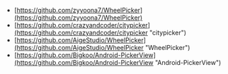 - [https://github.com/zyyoona7/WheelPicker](https://github.com/zyyoona7/WheelPicker)
- [https://github.com/crazyandcoder/citypicker](https://github.com/crazyandcoder/citypicker "citypicker")
- [https://github.com/AigeStudio/WheelPicker](https://github.com/AigeStudio/WheelPicker "WheelPicker")
- [https://github.com/Bigkoo/Android-PickerView](https://github.com/Bigkoo/Android-PickerView "Android-PickerView")